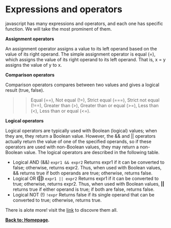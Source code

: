 # Expressions and operators
javascript has many expressions and operators, and each one has specific function. We will take the most prominent of them.

**Assignment operators**

An assignment operator assigns a value to its left operand based on the value of its right operand. The simple assignment operator is equal (=), which assigns the value of its right operand to its left operand. That is, x = y assigns the value of y to x.

**Comparison operators**

Comparison operators compares between two values and gives a logical result (true, false).

>>Equal (==), Not equal (!=), Strict equal (===), Strict not equal (!==), Greater than (>), Greater than or equal (>=), Less than (<), Less than or equal (<=).

**Logical operators**

Logical operators are typically used with Boolean (logical) values; when they are, they return a Boolean value. However, the && and || operators actually return the value of one of the specified operands, so if these operators are used with non-Boolean values, they may return a non-Boolean value. The logical operators are described in the following table.


* Logical AND (&&)	`expr1 && expr2`	Returns expr1 if it can be converted to false; otherwise, returns expr2. Thus, when used with Boolean values, && returns true if both operands are true; otherwise, returns false.
* Logical OR **(||)**	`expr1 || expr2`	Returns expr1 if it can be converted to true; otherwise, returns expr2. Thus, when used with Boolean values, **||** returns true if either operand is true; if both are false, returns false.
* Logical NOT (!)	`!expr`	Returns false if its single operand that can be converted to true; otherwise, returns true.

There is alote more! visit the [link](https://developer.mozilla.org/en-US/docs/Web/JavaScript/Guide/Expressions_and_Operators) to discovre them all.

**[Back to: Homepage](https://omarhumamah.github.io/reading-note/).**